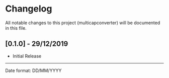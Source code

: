 # Changelog

All notable changes to this project (multicapconverter) will be documented in this file.

## [0.1.0] - 29/12/2019
- Initial Release
___
Date format: DD/MM/YYYY
